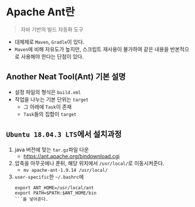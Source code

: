 # Apache Ant란
> 자바 기반의 빌드 자동화 도구

- 대체제로 `Maven`, `Gradle`이 있다.
- `Maven`에 비해 자유도가 높지만, 스크립트 재사용이 불가하여 같은 내용을 반본적으로 사용해야 한다는 단점이 있다.
## Another Neat Tool(Ant) 기본 설명
- 설정 파일의 형식은 `build.xml`
- 작업을 나누는 기본 단위는 `target`
    - 그 아래에 `Task`이 존재
    - `Task`들의 집합이 `target`


## `Ubuntu 18.04.3 LTS`에서 설치과정

1. java 버전에 맞는 `tar.gz`파일 다운
    - https://ant.apache.org/bindownload.cgi
2. 압축을 아무곳에나 푼뒤, 해당 위치에서 `/usr/local/`로 이동시켜준다.
    - `mv apache-ant-1.9.14 /usr/local/`
3. `user-specific`한 `~/.bashrc`에 
    ```
    export ANT_HOME=/usr/local/ant
    export PATH=$PATH:$ANT_HOME/bin
    ```을 넣어준다.
